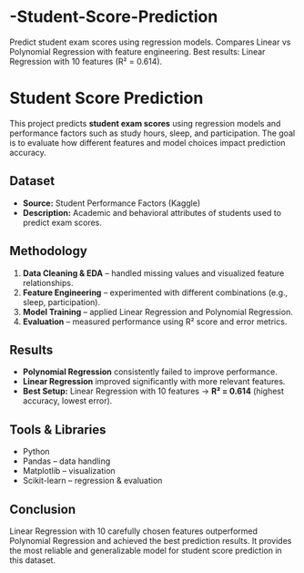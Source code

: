 # -Student-Score-Prediction
Predict student exam scores using regression models. Compares Linear vs Polynomial Regression with feature engineering. Best results: Linear Regression with 10 features (R² = 0.614).
# Student Score Prediction

This project predicts **student exam scores** using regression models and performance factors such as study hours, sleep, and participation. The goal is to evaluate how different features and model choices impact prediction accuracy.

## Dataset

* **Source:** Student Performance Factors (Kaggle)
* **Description:** Academic and behavioral attributes of students used to predict exam scores.


## Methodology

1. **Data Cleaning & EDA** – handled missing values and visualized feature relationships.
2. **Feature Engineering** – experimented with different combinations (e.g., sleep, participation).
3. **Model Training** – applied Linear Regression and Polynomial Regression.
4. **Evaluation** – measured performance using R² score and error metrics.


## Results

* **Polynomial Regression** consistently failed to improve performance.
* **Linear Regression** improved significantly with more relevant features.
* **Best Setup:** Linear Regression with 10 features → **R² = 0.614** (highest accuracy, lowest error).

## Tools & Libraries

* Python
* Pandas – data handling
* Matplotlib – visualization
* Scikit-learn – regression & evaluation

##  Conclusion

Linear Regression with 10 carefully chosen features outperformed Polynomial Regression and achieved the best prediction results. It provides the most reliable and generalizable model for student score prediction in this dataset.

